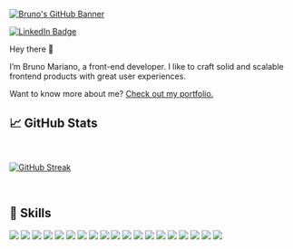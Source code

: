 
[![Bruno's GitHub Banner](https://res.cloudinary.com/my-portfoiio/image/upload/v1660089388/my-portfolio/Group_51_1_crmhei.png)](https://brunomariano.me/)


[![LinkedIn Badge](https://img.shields.io/badge/LinkedIn-Profile-informational?style=flat&logo=linkedin&logoColor=white&color=0D76A8)](https://www.linkedin.com/in/dev-bruno-mariano/)


Hey there 👋

I’m Bruno Mariano, a front-end developer. I like to craft solid and scalable frontend products with great user experiences.

Want to know more about me? [Check out my portfolio.](https://brunomariano.me/)

## &#x1f4c8; GitHub Stats

<br>

[![GitHub Streak](http://github-readme-streak-stats.herokuapp.com?user=Bsignx&theme=dark)](https://git.io/streak-stats)

<br>

## 💼 Skills

![](https://img.shields.io/badge/Code-HTML-informational?style=flat&logo=Html&logoColor=FC466B&color=0F1413)
![](https://img.shields.io/badge/Test-Jest-informational?style=flat&logo=Jest&logoColor=FC466B&color=0F1413)
![](https://img.shields.io/badge/Test-RTL-informational?style=flat&logo=Rtl&logoColor=FC466B&color=0F1413)
![](https://img.shields.io/badge/Code-ReactQuery-informational?style=flat&logo=ReactQuery&logoColor=FC466B&color=0F1413)
![](https://img.shields.io/badge/Code-React-informational?style=flat&logo=react&logoColor=FC466B&color=0F1413)
![](https://img.shields.io/badge/Code-Next-informational?style=flat&logo=next&logoColor=FC466B&color=0F1413)
![](https://img.shields.io/badge/Code-Redux-informational?style=flat&logo=Redux&logoColor=FC466B&color=0F1413)
![](https://img.shields.io/badge/Code-JavaScript-informational?style=flat&logo=JavaScript&logoColor=FC466B&color=0F1413)
![](https://img.shields.io/badge/Code-TypeScript-informational?style=flat&logo=TypeScript&logoColor=FC466B&color=0F1413)
![](https://img.shields.io/badge/Style-Tailwind-informational?style=flat&logo=Tailwind-CSS&logoColor=FC466B&color=0F1413)
![](https://img.shields.io/badge/Style-CSS-informational?style=flat&logo=css3&logoColor=FC466B&color=0F1413)
![](https://img.shields.io/badge/Style-Sass-informational?style=flat&logo=Sass&logoColor=FC466B&color=0F1413)
![](https://img.shields.io/badge/Style-StyledComponents-informational?style=flat&logo=StyledComponents&logoColor=FC466B&color=0F1413)
![](https://img.shields.io/badge/Style-Stitches-informational?style=flat&logo=Stitches&logoColor=FC466B&color=0F1413)
![](https://img.shields.io/badge/Style-ChakraUI-informational?style=flat&logo=ChakraUI&logoColor=FC466B&color=0F1413)
![](https://img.shields.io/badge/Style-MaterialUI-informational?style=flat&logo=MaterialUI&logoColor=FC466B&color=0F1413)
![](https://img.shields.io/badge/Test-Cypress-informational?style=flat&logo=Cypress&logoColor=FC466B&color=0F1413)
![](https://img.shields.io/badge/Tools-GitHub-informational?style=flat&logo=GitHub&logoColor=FC466B&color=0F1413)
![](https://img.shields.io/badge/Bundler-Webpack-informational?style=flat&logo=Webpackl&logoColor=FC466B&color=0F1413)




